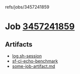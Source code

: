 refs/jobs/3457241859

# Job [3457241859](https://github.com/rokmoln/support-firecloud/runs/3457241859?check_suite_focus=true)

## Artifacts

* [log.sh-session](log.sh-session)
* [sf-ci-echo-benchmark](sf-ci-echo-benchmark)
* [some-job-artifact.md](some-job-artifact.md)


